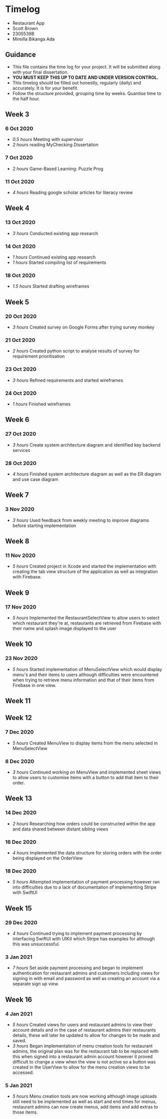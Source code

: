 # Timelog

-   Restaurant App
-   Scott Brown
-   2305539B
-   Mireilla Bikanga Ada

## Guidance

-   This file contains the time log for your project. It will be submitted along with your final dissertation.
-   **YOU MUST KEEP THIS UP TO DATE AND UNDER VERSION CONTROL.**
-   This timelog should be filled out honestly, regularly (daily) and accurately. It is for _your_ benefit.
-   Follow the structure provided, grouping time by weeks. Quantise time to the half hour.

## Week 3

### 6 Oct 2020

-   _0.5 hours_ Meeting with supervisor
-   _2 hours_ reading MyChecking Dissertation

### 7 Oct 2020

-   _2 hours_ Game-Based Learning: Puzzle Prog

### 11 Oct 2020

-   _4 hours_ Reading google scholar articles for literacy review

## Week 4

### 13 Oct 2020

-   _3 hours_ Conducted existing app research

### 14 Oct 2020

-   _1 hours_ Continued existing app research
-   _1 hours_ Started compiling list of requirements

### 18 Oct 2020

-   _1.5 hours_ Started drafting wireframes

## Week 5

### 20 Oct 2020

-   _3 hours_ Created survey on Google Forms after trying survey monkey

### 21 Oct 2020

-   _2 hours_ Created python script to analyse results of survey for requirement prioritisation

### 23 Oct 2020

-   _3 hours_ Refined requirements and started wireframes

### 24 Oct 2020

-   _1 hours_ Finished wireframes

## Week 6

### 27 Oct 2020

-   _3 hours_ Create system architecture diagram and identified key backend services

### 28 Oct 2020

-   _4 hours_ Finished system architecture diagram as well as the ER diagram and use case diagram

## Week 7

### 3 Nov 2020

-   _3 hours_ Used feedback from weekly meeting to improve diagrams before starting implementation

## Week 8

### 11 Nov 2020

-   _5 hours_ Created project in Xcode and started the implementation with creating the tab view structure of the application as well as integration with Firebase.

## Week 9

### 17 Nov 2020

-   _5 hours_ Implemented the RestaurantSelectView to allow users to select which restaurant they're at, restaurants are retrieved from Firebase with their name and splash image displayed to the user

## Week 10

### 23 Nov 2020

-   _5 hours_ Started implementation of MenuSelectView which would display menu's and their items to users although difficulties were encountered when trying to retrieve menu information and that of their items from Firebase in one view.

## Week 11

## Week 12

### 7 Dec 2020

-   _5 hours_ Created MenuView to display items from the menu selected in MenuSelectView

### 8 Dec 2020

-   _3 hours_ Continued working on MenuView and implemented sheet views to allow users to customise items with a button to add that item to their order.

## Week 13

### 14 Dec 2020

-   _2 hours_ Researching how orders could be constructed within the app and data shared between distant sibling views

### 16 Dec 2020

-   _4 hours_ Implemented the data structure for storing orders with the order being displayed on the OrderView

### 18 Dec 2020

-   _5 hours_ Attempted implementation of payment processing however ran into difficulties due to a lack of documentation of implementing Stripe with SwiftUI

## Week 15

### 29 Dec 2020

-   _4 hours_ Continued trying to implement payment processing by interfacing SwiftUI with UIKit which Stripe has examples for although this was unsuccessful.

### 3 Jan 2021

-   _7 hours_ Set aside payment processing and began to implement authentication for restaurant admins and customers including views for signing in with email and password as well as creating an account via a separate sign up view.

## Week 16

### 4 Jan 2021

-   _5 hours_ Created views for users and restaurant admins to view their account details and in the case of restaurant admins their restaurants details, these will later be updated to allow for changes to be made and saved.
-   _3 hours_ Began implementation of menu creation tools for restaurant admins, the original plan was for the restaurant tab to be replaced with this when signed into a restaurant admin account however it proved difficult to change a view when the view is not active so a button was created in the UserView to allow for the menu creation views to be accessed.

### 5 Jan 2021

-   _5 hours_ Menu creation tools are now working although image uploads still need to be implemented as well as start and end times for menus, restaurant admins can now create menus, add items and add extras to those items.
